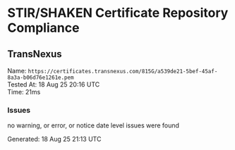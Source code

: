 # STIR/SHAKEN Certificate Repository Compliance

## TransNexus

Name: `https://certificates.transnexus.com/815G/a539de21-5bef-45af-8a3a-b06d76e1261e.pem`\
Tested At: 18 Aug 25 20:16 UTC\
Time: 21ms

### Issues

no warning, or error, or notice date level issues were found

Generated: 18 Aug 25 21:13 UTC